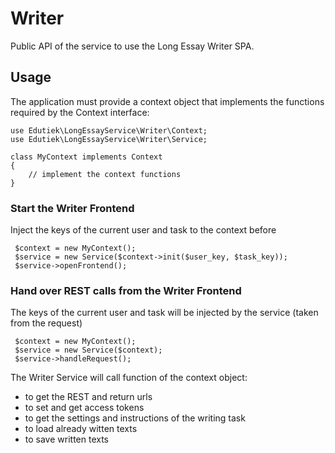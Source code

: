 # Writer

Public API of the service to use the Long Essay Writer SPA.

## Usage

The application must provide a context object that implements the functions required by the Context interface:

````
use Edutiek\LongEssayService\Writer\Context;
use Edutiek\LongEssayService\Writer\Service;

class MyContext implements Context
{
    // implement the context functions
}
````

### Start the Writer Frontend
Inject the keys of the current user and task to the context before

````
 $context = new MyContext();
 $service = new Service($context->init($user_key, $task_key));
 $service->openFrontend();
````

### Hand over REST calls from the Writer Frontend
The keys of the current user and task will be injected by the service (taken from the request)
````
 $context = new MyContext();
 $service = new Service($context);
 $service->handleRequest();
````

The Writer Service will call function of the context object: 

* to get the REST and return urls
* to set and get access tokens
* to get the settings and instructions of the writing task
* to load already witten texts
* to save written texts
